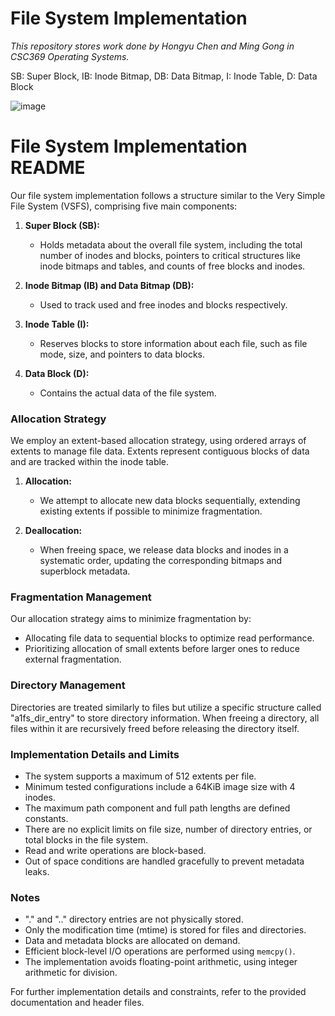 # File System Implementation
*This repository stores work done by Hongyu Chen and Ming Gong in CSC369 Operating Systems.*


SB: Super Block, IB: Inode Bitmap, DB: Data Bitmap, I: Inode Table, D: Data Block

![image](https://github.com/chenho2000/File-System-Implementation/assets/60719036/339c4727-9eb3-40bf-8ade-04ede7bc02aa)


# File System Implementation README

Our file system implementation follows a structure similar to the Very Simple File System (VSFS), comprising five main components:

1. **Super Block (SB):** 
   - Holds metadata about the overall file system, including the total number of inodes and blocks, pointers to critical structures like inode bitmaps and tables, and counts of free blocks and inodes.

2. **Inode Bitmap (IB) and Data Bitmap (DB):** 
   - Used to track used and free inodes and blocks respectively.

3. **Inode Table (I):** 
   - Reserves blocks to store information about each file, such as file mode, size, and pointers to data blocks.

4. **Data Block (D):** 
   - Contains the actual data of the file system.

### Allocation Strategy

We employ an extent-based allocation strategy, using ordered arrays of extents to manage file data. Extents represent contiguous blocks of data and are tracked within the inode table.

1. **Allocation:** 
   - We attempt to allocate new data blocks sequentially, extending existing extents if possible to minimize fragmentation.
   
2. **Deallocation:** 
   - When freeing space, we release data blocks and inodes in a systematic order, updating the corresponding bitmaps and superblock metadata.

### Fragmentation Management

Our allocation strategy aims to minimize fragmentation by:
- Allocating file data to sequential blocks to optimize read performance.
- Prioritizing allocation of small extents before larger ones to reduce external fragmentation.

### Directory Management

Directories are treated similarly to files but utilize a specific structure called "a1fs_dir_entry" to store directory information. When freeing a directory, all files within it are recursively freed before releasing the directory itself.

### Implementation Details and Limits

- The system supports a maximum of 512 extents per file.
- Minimum tested configurations include a 64KiB image size with 4 inodes.
- The maximum path component and full path lengths are defined constants.
- There are no explicit limits on file size, number of directory entries, or total blocks in the file system.
- Read and write operations are block-based.
- Out of space conditions are handled gracefully to prevent metadata leaks.

### Notes

- "." and ".." directory entries are not physically stored.
- Only the modification time (mtime) is stored for files and directories.
- Data and metadata blocks are allocated on demand.
- Efficient block-level I/O operations are performed using `memcpy()`.
- The implementation avoids floating-point arithmetic, using integer arithmetic for division.

For further implementation details and constraints, refer to the provided documentation and header files.
